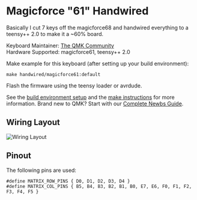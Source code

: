 # Magicforce "61" Handwired

Basically I cut 7 keys off the magicforce68 and handwired everything to a teensy++ 2.0 to make it a ~60% board.

Keyboard Maintainer: [The QMK Community](https://github.com/qmk)  
Hardware Supported: magicforce61, teensy++ 2.0  

Make example for this keyboard (after setting up your build environment):

    make handwired/magicforce61:default

Flash the firmware using the teensy loader or avrdude.

See the [build environment setup](https://docs.qmk.fm/#/getting_started_build_tools) and the [make instructions](https://docs.qmk.fm/#/getting_started_make_guide) for more information. Brand new to QMK? Start with our [Complete Newbs Guide](https://docs.qmk.fm/#/newbs).

## Wiring Layout

![Wiring Layout](https://imgur.com/gallery/RxYyA)

## Pinout

The following pins are used:

  ```
  #define MATRIX_ROW_PINS { D0, D1, D2, D3, D4 }
  #define MATRIX_COL_PINS { B5, B4, B3, B2, B1, B0, E7, E6, F0, F1, F2, F3, F4, F5 } 
  ```
